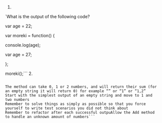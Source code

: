 1. 
`What is the output of the following code?

var age =  22;

var moreki = function() {

console.log(age);

var age = 27;

};

moreki();```
2. 
```Create a simple String calculator with a method int Add(string numbers):

The method can take 0, 1 or 2 numbers, and will return their sum (for an empty string it will return 0) for example “” or “1” or “1,2”
Start with the simplest output of an empty string and move to 1 and two numbers
Remember to solve things as simply as possible so that you force yourself to write test scenarios you did not think about
Remember to refactor after each successful outpuAllow the Add method to handle an unknown amount of numbers```